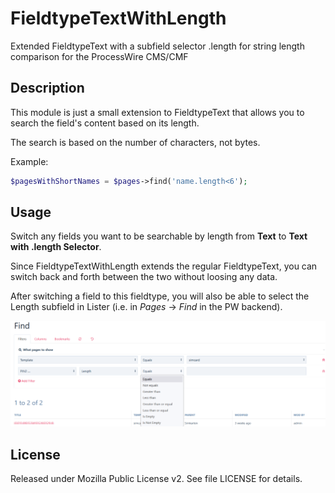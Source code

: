 # FieldtypeTextWithLength
Extended FieldtypeText with a subfield selector .length for string length comparison for the ProcessWire CMS/CMF

## Description
This module is just a small extension to FieldtypeText that allows you to search the field's content based on its length.

The search is based on the number of characters, not bytes.

Example:
```php
$pagesWithShortNames = $pages->find('name.length<6');
```

## Usage
Switch any fields you want to be searchable by length from __Text__ to __Text with .length Selector__.

Since FieldtypeTextWithLength extends the regular FieldtypeText, you can switch back and forth between the
two without loosing any data.

After switching a field to this fieldtype, you will also be able to select the Length subfield in Lister
(i.e. in _Pages_ -> _Find_ in the PW backend).

![Example for Lister](https://raw.githubusercontent.com/BitPoet/bitpoet.github.io/master/img/fttwl.png)

## License
Released under Mozilla Public License v2. See file LICENSE for details.
